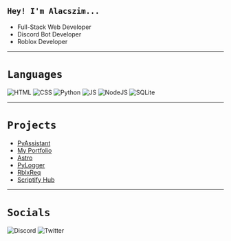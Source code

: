 ## `Hey! I'm Alacszim...`

- Full-Stack Web Developer
- Discord Bot Developer
- Roblox Developer

<hr>

# `Languages`
![HTML](https://img.shields.io/badge/HTML5-E34F26?style=for-the-badge&logo=html5&logoColor=white)
![CSS](https://img.shields.io/badge/CSS3-1572B6?style=for-the-badge&logo=css3&logoColor=white)
![Python](https://img.shields.io/badge/Python-3776AB?style=for-the-badge&logo=python&logoColor=white)
![JS](https://img.shields.io/badge/JavaScript-F7DF1E?style=for-the-badge&logo=javascript&logoColor=black)
![NodeJS](https://img.shields.io/badge/Node.js-43853D?style=for-the-badge&logo=node.js&logoColor=white)
![SQLite](https://img.shields.io/badge/MySQL-00000F?style=for-the-badge&logo=mysql&logoColor=white)

<hr>

# `Projects`
- [PyAssistant](https://github.com/Alacszim/Assistant)
- [My Portfolio](https://alacszim.github.io/portfolio)
- [Astro](https://alacszim.github.io/Astro)
- [PyLogger](https://github.com/Alacszim/Logger)
- [RblxReq](https://github.com/Alacszim/RblxReq)
- [Scriptify Hub](https://github.com/TrickyAH/Scripts)

<hr>

# `Socials`
![Discord](https://img.shields.io/static/v1?style=for-the-badge&message=Discord&color=5865F2&logo=Discord&logoColor=FFFFFF&label=Alacszim:5862)
![Twitter](https://img.shields.io/static/v1?style=for-the-badge&message=Twitter&color=1DA1F2&logo=Twitter&logoColor=FFFFFF&label=Alacszim)

